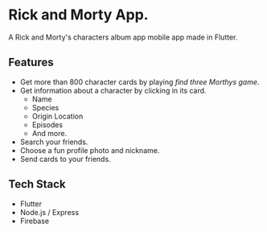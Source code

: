 # Rick and Morty App.

A Rick and Morty's characters album app mobile app made in Flutter.

## Features

* Get more than 800 character cards by playing _find three Morthys game_.
* Get information about a character by clicking in its card.
    * Name
    * Species
    * Origin Location
    * Episodes
    * And more.
* Search your friends.
* Choose a fun profile photo and nickname.
* Send cards to your friends.

## Tech Stack
- Flutter
- Node.js / Express
- Firebase 
